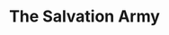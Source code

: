 ---
title: "The Salvation Army"
url: /chicago/the-salvation-army-north-ashland-avenue/
shop: charity
---